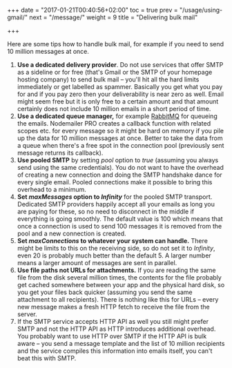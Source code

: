 +++
date = "2017-01-21T00:40:56+02:00"
toc = true
prev = "/usage/using-gmail/"
next = "/message/"
weight = 9
title = "Delivering bulk mail"

+++

Here are some tips how to handle bulk mail, for example if you need to send 10 million messages at once.

  1. **Use a dedicated delivery provider**. Do not use services that offer SMTP as a sideline or for free (that's Gmail or the SMTP of your homepage hosting company) to send bulk mail – you'll hit all the hard limits immediately or get labelled as spammer. Basically you get what you pay for and if you pay zero then your deliverability is near zero as well. Email might seem free but it is only free to a certain amount and that amount certainly does not include 10 million emails in a short period of time.
  2. **Use a dedicated queue manager,** for example [RabbitMQ](http://www.rabbitmq.com/) for queueing the emails. Nodemailer PRO creates a callback function with related scopes etc. for every message so it might be hard on memory if you pile up the data for 10 million messages at once. Better to take the data from a queue when there's a free spot in the connection pool (previously sent message returns its callback).
  3. **Use pooled SMTP** by setting *pool* option to *true* (assuming you always send using the same credentials). You do not want to have the overhead of creating a new connection and doing the SMTP handshake dance for every single email. Pooled connections make it possible to bring this overhead to a minimum.
  4. **Set *maxMessages* option to *Infinity*** for the pooled SMTP transport. Dedicated SMTP providers happily accept all your emails as long you are paying for these, so no need to disconnect in the middle if everything is going smoothly. The default value is 100 which means that once a connection is used to send 100 messages it is removed from the pool and a new connection is created.
  5. **Set *maxConnections* to whatever your system can handle.** There might be limits to this on the receiving side, so do not set it to *Infinity*, even 20 is probably much better than the default 5. A larger number means a larger amount of messages are sent in parallel.
  6. **Use file paths not URLs for attachments.** If you are reading the same file from the disk several million times, the contents for the file probably get cached somewhere between your app and the physical hard disk, so you get your files back quicker (assuming you send the same attachment to all recipients). There is nothing like this for URLs – every new message makes a fresh HTTP fetch to receive the file from the server.
  7. If the SMTP service accepts HTTP API as well you still might prefer SMTP and not the HTTP API as HTTP introduces additional overhead. You probably want to use HTTP over SMTP if the HTTP API is bulk aware – you send a message template and the list of 10 million recipients and the service compiles this information into emails itself, you can't beat this with SMTP.
